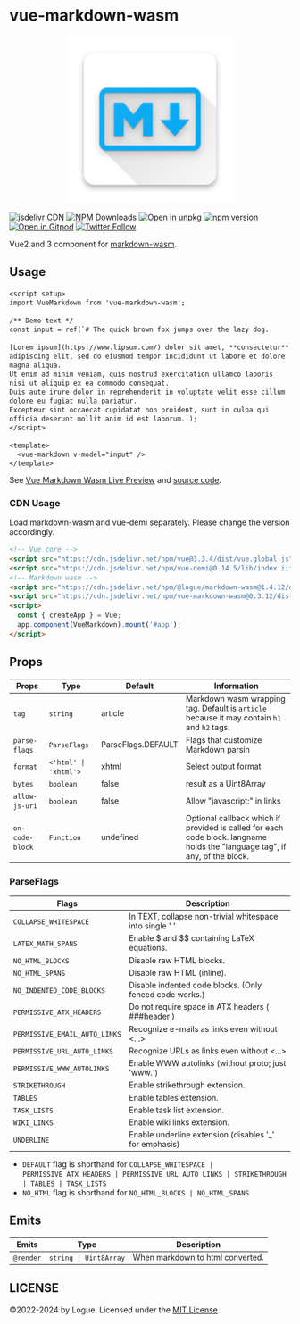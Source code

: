 # vue-markdown-wasm

<p align="center">
<img src="./src-docs/assets/logo.png" alt="logo" width="300" height="300" />
</p>

[![jsdelivr CDN](https://data.jsdelivr.com/v1/package/npm/vue-markdown-wasm/badge)](https://www.jsdelivr.com/package/npm/vue-markdown-wasm)
[![NPM Downloads](https://img.shields.io/npm/dm/vue-markdown-wasm.svg?style=flat)](https://www.npmjs.com/package/vue-markdown-wasm)
[![Open in unpkg](https://img.shields.io/badge/Open%20in-unpkg-blue)](https://uiwjs.github.io/npm-unpkg/#/pkg/vue-markdown-wasm/file/README.md)
[![npm version](https://img.shields.io/npm/v/vue-markdown-wasm.svg)](https://www.npmjs.com/package/vue-markdown-wasm)
[![Open in Gitpod](https://shields.io/badge/Open%20in-Gitpod-green?logo=Gitpod)](https://gitpod.io/#https://github.com/logue/vue-markdown-wasm)
[![Twitter Follow](https://img.shields.io/twitter/follow/logue256?style=plastic)](https://twitter.com/logue256)

Vue2 and 3 component for [markdown-wasm](https://github.com/logue/markdown-wasm/).

## Usage

```vue
<script setup>
import VueMarkdown from 'vue-markdown-wasm';

/** Demo text */
const input = ref(`# The quick brown fox jumps over the lazy dog.

[Lorem ipsum](https://www.lipsum.com/) dolor sit amet, **consectetur** adipiscing elit, sed do eiusmod tempor incididunt ut labore et dolore magna aliqua.
Ut enim ad minim veniam, quis nostrud exercitation ullamco laboris nisi ut aliquip ex ea commodo consequat.
Duis aute irure dolor in reprehenderit in voluptate velit esse cillum dolore eu fugiat nulla pariatur.
Excepteur sint occaecat cupidatat non proident, sunt in culpa qui officia deserunt mollit anim id est laborum.`);
</script>

<template>
  <vue-markdown v-model="input" />
</template>
```

See [Vue Markdown Wasm Live Preview](https://logue.dev/vue-markdown-wasm/) and [source code](./src-docs/DemoPage.vue).

### CDN Usage

Load markdown-wasm and vue-demi separately. Please change the version accordingly.

```html
<!-- Vue core -->
<script src="https://cdn.jsdelivr.net/npm/vue@3.3.4/dist/vue.global.js"></script>
<script src="https://cdn.jsdelivr.net/npm/vue-demi@0.14.5/lib/index.iife.min.js"></script>
<!-- Markdown wasm -->
<script src="https://cdn.jsdelivr.net/npm/@logue/markdown-wasm@1.4.12/dist/markdown.iife.min.js"></script>
<script src="https://cdn.jsdelivr.net/npm/vue-markdown-wasm@0.3.12/dist/index.iife.min.js"></script>
<script>
  const { createApp } = Vue;
  app.component(VueMarkdown).mount('#app');
</script>
```

## Props

| Props           | Type                  | Default            | Information                                                                                                                 |
| --------------- | --------------------- | ------------------ | --------------------------------------------------------------------------------------------------------------------------- |
| `tag`           | `string`              | article            | Markdown wasm wrapping tag. Default is `article` because it may contain `h1` and `h2` tags.                                 |
| `parse-flags`   | `ParseFlags`          | ParseFlags.DEFAULT | Flags that customize Markdown parsin                                                                                        |
| `format`        | `<'html' \| 'xhtml'>` | xhtml              | Select output format                                                                                                        |
| `bytes`         | `boolean`             | false              | result as a Uint8Array                                                                                                      |
| `allow-js-uri`  | `boolean`             | false              | Allow "javascript:" in links                                                                                                |
| `on-code-block` | `Function`            | undefined          | Optional callback which if provided is called for each code block. langname holds the "language tag", if any, of the block. |

### ParseFlags

| Flags                         | Description                                              |
| ----------------------------- | -------------------------------------------------------- |
| `COLLAPSE_WHITESPACE`         | In TEXT, collapse non-trivial whitespace into single ' ' |
| `LATEX_MATH_SPANS`            | Enable $ and $$ containing LaTeX equations.              |
| `NO_HTML_BLOCKS`              | Disable raw HTML blocks.                                 |
| `NO_HTML_SPANS`               | Disable raw HTML (inline).                               |
| `NO_INDENTED_CODE_BLOCKS`     | Disable indented code blocks. (Only fenced code works.)  |
| `PERMISSIVE_ATX_HEADERS`      | Do not require space in ATX headers ( ###header )        |
| `PERMISSIVE_EMAIL_AUTO_LINKS` | Recognize e-mails as links even without \<...\>          |
| `PERMISSIVE_URL_AUTO_LINKS`   | Recognize URLs as links even without <...>               |
| `PERMISSIVE_WWW_AUTOLINKS`    | Enable WWW autolinks (without proto; just 'www.')        |
| `STRIKETHROUGH`               | Enable strikethrough extension.                          |
| `TABLES`                      | Enable tables extension.                                 |
| `TASK_LISTS`                  | Enable task list extension.                              |
| `WIKI_LINKS`                  | Enable wiki links extension.                             |
| `UNDERLINE`                   | Enable underline extension (disables '\_' for emphasis)  |

- `DEFAULT` flag is shorthand for `COLLAPSE_WHITESPACE | PERMISSIVE_ATX_HEADERS | PERMISSIVE_URL_AUTO_LINKS | STRIKETHROUGH | TABLES | TASK_LISTS`
- `NO_HTML` flag is shorthand for `NO_HTML_BLOCKS | NO_HTML_SPANS`

## Emits

| Emits     | Type                   | Description                      |
| --------- | ---------------------- | -------------------------------- |
| `@render` | `string \| Uint8Array` | When markdown to html converted. |

## LICENSE

©2022-2024 by Logue. Licensed under the [MIT License](LICENSE).
